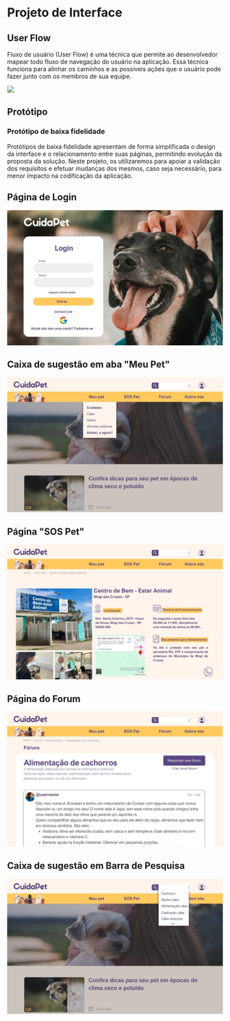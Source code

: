 
# Projeto de Interface

## User Flow

Fluxo de usuário (User Flow) é uma técnica que permite ao desenvolvedor mapear todo fluxo de navegação do usuário na aplicação. Essa técnica funciona para alinhar os caminhos e as possíveis ações que o usuário pode fazer junto com os membros de sua equipe.


</figure>
<img src= "https://github.com/ICEI-PUC-Minas-PMV-ADS/pmv-ads-2024-2-e1-proj-web-t3-cuida-pet/blob/main/documentos/img/Captura%20de%20tela%202024-09-17%20071113.png"
</fugure>

## Protótipo



### Protótipo de baixa fidelidade

Protótipos de baixa fidelidade apresentam de forma simplificada o design da interface e o relacionamento entre suas páginas, permitindo evolução da proposta da solução. Neste projeto, os utilizaremos para apoiar a validação dos requisitos e efetuar mudanças dos mesmos, caso seja necessário, para menor impacto na codificação da aplicação.

## Página de Login

<figura>
  <img src="img/prototipo1.jpg"
</figura>

## Caixa de sugestão em aba "Meu Pet"

<figura>
  <img src="img/prototipo2.jpg"
</figura>

## Página "SOS Pet"

<figura>
  <img src="img/prototipo5.jpg"
</figura>

## Página do Forum

<figura>
  <img src="img/prototipo3.jpg"
</figura>

## Caixa de sugestão em Barra de Pesquisa

<figura>
  <img src="img/prototipo4.jpg"
</figura>





